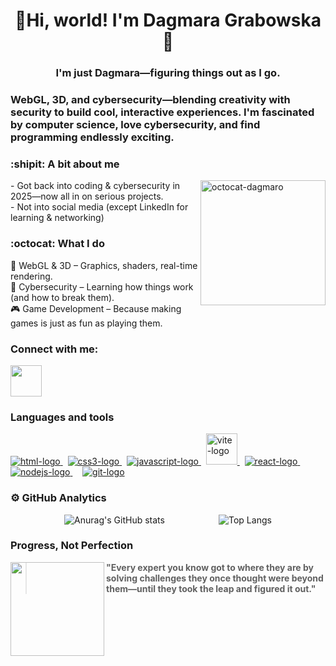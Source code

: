 <div align="center"> 

# :ghost:Hi, world! I'm Dagmara Grabowska:ghost:



### **I'm just Dagmara—figuring things out as I go.** 



</div>


### WebGL, 3D, and cybersecurity—blending creativity with security to build cool, interactive experiences. I'm fascinated by computer science, love cybersecurity, and find programming endlessly exciting.

### :shipit: A bit about me 

<img align="right" alt="octocat-dagmaro" src="https://github.com/user-attachments/assets/4638fc71-2950-4fcf-882b-abb9875083a0" width="200"/> 

 <p align="left"> 
     - Got back into coding & cybersecurity in 2025—now all in on serious projects. <br>
     - Not into social media (except LinkedIn for learning & networking) 
 </p>


### :octocat: What I do

🚀 WebGL & 3D – Graphics, shaders, real-time rendering.<br>
🔐 Cybersecurity – Learning how things work (and how to break them).<br>
🎮 Game Development – Because making games is just as fun as playing them.<br>

### Connect with me:

<a href="https://www.linkedin.com/in/dagmara-grabowska/">
    <img src="https://icongr.am/devicon/linkedin-original.svg?size=50&color=currentColor" height="50" width="50" style="max-width: 100%"/>
</a>


### Languages and tools

<div>
    <a href="https://html.com/"> 
        <img alt="html-logo" src="https://icongr.am/devicon/html5-original.svg?size=40&color=currentColor"/>
    </a>
    &nbsp
    <a href="https://www.css3.com/">
        <img alt ="css3-logo" src="https://icongr.am/devicon/css3-original-wordmark.svg?size=50&color=currentColor"/>
    <a/>
    &nbsp
    <a href="https://www.javascript.com/">
        <img alt="javascript-logo" src="https://icongr.am/devicon/javascript-original.svg?size=40&color=currentColor"/>
    </a>
    &nbsp
    <a href="https://vitejs.dev/">
        <img alt="vite-logo" src="./images/vite-logo.svg" width="50"/>
    </a>
    &nbsp
    <a href="https://react.dev/">
        <img alt="react-logo" src="https://icongr.am/devicon/react-original.svg?size=40&color=currentColor"/>
    </a>
    &nbsp
    <a href="https://nodejs.org/en">
        <img alt="nodejs-logo" src="https://icongr.am/devicon/nodejs-original.svg?size=50&color=currentColor"/>
    </a>
    &nbsp
    &nbsp
    <a href="https://git-scm.com/">
        <img alt="git-logo" src="https://icongr.am/devicon/git-original.svg?size=50&color=currentColor"/>
    </a>
</div>



### ⚙️ GitHub Analytics

<div style="display: flex; justify-content: space-evenly;">

  <img src="https://github-readme-stats.vercel.app/api?username=nugmara&show_icons=true&theme=jolly&rank_icon=github" alt="Anurag's GitHub stats" />
  
  <img src="https://github-readme-stats.vercel.app/api/top-langs/?username=nugmara&layout=compact&langs_count=8&theme=jolly" alt="Top Langs" />


</div>



### Progress, Not Perfection

<img align="left" width="150px" src="https://github.com/nugmara/nugmara/assets/118689208/1fae466f-dac4-4362-b0c0-05d83df2f2b2"/>

> **"Every expert you know got to where they are by solving challenges they once thought were beyond them—until they took the leap and figured it out."**

</p>





<!--
**dagmaro/dagmaro** is a ✨ _special_ ✨ repository because its `README.md` (this file) appears on your GitHub profile.

Here are some ideas to get you started:

- 🔭 I’m currently working on ...
- 🌱 I’m currently learning ...
- 👯 I’m looking to collaborate on ...
- 🤔 I’m looking for help with ...
- 💬 Ask me about ...
- 📫 How to reach me: ...
- 😄 Pronouns: ...
- ⚡ Fun fact: ...
-->
